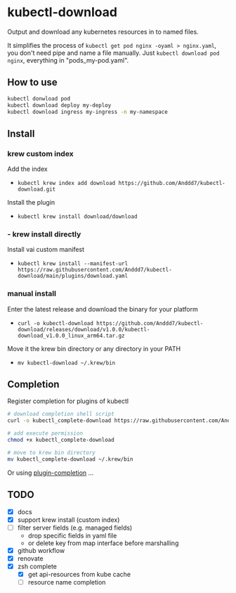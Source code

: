 # kubectl-download

Output and download any kubernetes resources in to named files.

It simplifies the process of `kubectl get pod nginx -oyaml > nginx.yaml`, you don't need pipe and name a file manually. Just `kubectl download pod nginx`, everything in "pods_my-pod.yaml".

## How to use

```sh
kubectl donwload pod
kubectl download deploy my-deploy
kubectl download ingress my-ingress -n my-namespace
```

## Install

### krew custom index

Add the index

- `kubectl krew index add download https://github.com/Anddd7/kubectl-download.git`

Install the plugin

- `kubectl krew install download/download`

### - krew install directly

Install vai custom manifest

- `kubectl krew install --manifest-url https://raw.githubusercontent.com/Anddd7/kubectl-download/main/plugins/download.yaml`

### manual install

Enter the latest release and download the binary for your platform

- `curl -o kubectl-download https://github.com/Anddd7/kubectl-download/releases/download/v1.0.0/kubectl-download_v1.0.0_linux_arm64.tar.gz`

Move it the krew bin directory or any directory in your PATH

- `mv kubectl-download ~/.krew/bin`

## Completion

Register completion for plugins of kubectl

```sh
# download completion shell script
curl -o kubectl_complete-download https://raw.githubusercontent.com/Anddd7/kubectl-download/main/completion/kubectl_complete-download

# add execute permission
chmod +x kubectl_complete-download

# move to krew bin directory
mv kubectl_complete-download ~/.krew/bin
```

Or using [plugin-completion](https://github.com/marckhouzam/kubectl-plugin_completion) ...

## TODO

- [x] docs
- [x] support krew install (custom index)
- [ ] filter server fields (e.g. managed fields)
  - drop specific fields in yaml file
  - or delete key from map interface before marshalling
- [x] github workflow
- [x] renovate
- [x] zsh complete
  - [x] get api-resources from kube cache
  - [ ] resource name completion
